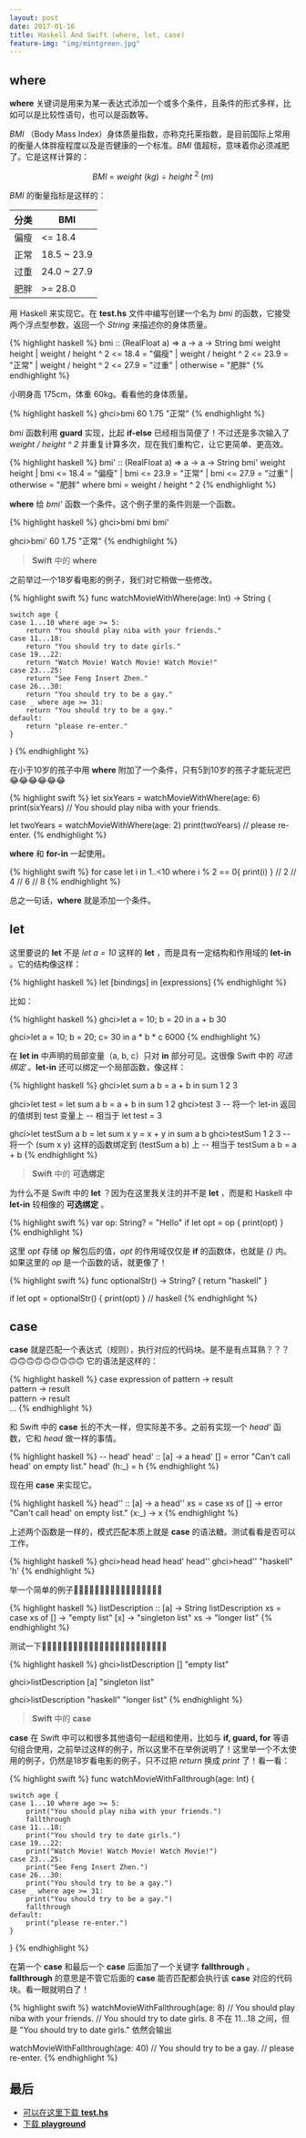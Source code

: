 ```yaml
---
layout: post
date: 2017-01-16
title: Haskell And Swift (where, let, case)
feature-img: "img/mintgreen.jpg"
---
```


where
---

**where** 关键词是用来为某一表达式添加一个或多个条件，且条件的形式多样，比如可以是比较性语句，也可以是函数等。

*BMI* （Body Mass Index）身体质量指数，亦称克托莱指数，是目前国际上常用的衡量人体胖瘦程度以及是否健康的一个标准。*BMI* 值超标，意味着你必须减肥了。它是这样计算的：

$$ BMI \ = \ weight\ (kg)\  \div \ height\ ^2\ (m) $$

*BMI* 的衡量指标是这样的：

分类 | BMI|
|-----|----|
偏瘦 | <= 18.4|
正常 | 18.5 ~ 23.9|
过重 | 24.0 ~ 27.9|
肥胖 | >= 28.0|

用 Haskell 来实现它。在 **test.hs** 文件中编写创建一个名为 *bmi* 的函数，它接受两个浮点型参数，返回一个 *String* 来描述你的身体质量。

{% highlight haskell %}
bmi :: (RealFloat a) => a -> a -> String
bmi weight height
    | weight / height ^ 2 <= 18.4 = "偏瘦"
    | weight / height ^ 2 <= 23.9 = "正常"
    | weight / height ^ 2 <= 27.9 = "过重"
    | otherwise = "肥胖"
{% endhighlight %}

小明身高 175cm，体重 60kg。看看他的身体质量。

{% highlight haskell %}
ghci>bmi 60 1.75
"正常"
{% endhighlight %}

*bmi* 函数利用 **guard** 实现，比起 **if-else** 已经相当简便了！不过还是多次输入了 *weight / height ^ 2* 并重复计算多次，现在我们重构它，让它更简单、更高效。

{% highlight haskell %}
bmi' :: (RealFloat a) => a -> a -> String
bmi' weight height
    | bmi <= 18.4 = "偏瘦"
    | bmi <= 23.9 = "正常"
    | bmi <= 27.9 = "过重"
    | otherwise = "肥胖"
    where bmi = weight / height ^ 2
{% endhighlight %}

**where** 给 *bmi'* 函数一个条件。这个例子里的条件则是一个函数。

{% highlight haskell %}
ghci>bmi
bmi   bmi'

ghci>bmi' 60 1.75
"正常"
{% endhighlight %}

> **Swift** 中的 **where**

之前举过一个18岁看电影的例子，我们对它稍做一些修改。

{% highlight swift %}
func watchMovieWithWhere(age: Int) -> String {

    switch age {
    case 1...10 where age >= 5:
        return "You should play niba with your friends."
    case 11...18:
        return "You should try to date girls."
    case 19...22:
        return "Watch Movie! Watch Movie! Watch Movie!"
    case 23...25:
        return "See Feng Insert Zhen."
    case 26...30:
        return "You should try to be a gay."
    case _ where age >= 31:
        return "You should try to be a gay."
    default:
        return "please re-enter."
    }
}
{% endhighlight %}

在小于10岁的孩子中用 **where** 附加了一个条件，只有5到10岁的孩子才能玩泥巴😂😂😂😂😂😂

{% highlight swift %}
let sixYears = watchMovieWithWhere(age: 6)
print(sixYears)
// You should play niba with your friends.

let twoYears = watchMovieWithWhere(age: 2)
print(twoYears)
// please re-enter.
{% endhighlight %}

**where** 和 **for-in** 一起使用。

{% highlight swift %}
for case let i in 1..<10 where i % 2 == 0{
    print(i)
}
// 2
// 4
// 6
// 8
{% endhighlight %}

总之一句话，**where** 就是添加一个条件。

let
---

这里要说的 **let** 不是 *let a = 10* 这样的 **let** ，而是具有一定结构和作用域的 **let-in** 。它的结构像这样：

{% highlight haskell %}
let [bindings] in [expressions]
{% endhighlight %}

比如：

{% highlight haskell %}
ghci>let a = 10; b = 20 in a + b
30

ghci>let a = 10; b = 20; c= 30 in a * b * c
6000
{% endhighlight %}

在 **let in** 中声明的局部变量（a, b, c）只对 **in** 部分可见。这很像 Swift 中的 *可选绑定* 。**let-in** 还可以绑定一个局部函数，像这样：

{% highlight haskell %}
ghci>let sum a b = a + b in sum 1 2
3

ghci>let test = let sum a b = a + b in sum 1 2
ghci>test
3
-- 将一个 let-in 返回的值绑到 test 变量上
-- 相当于 let test = 3

ghci>let testSum a b = let sum x y = x + y in sum a b
ghci>testSum 1 2
3
-- 将一个 (sum x y) 这样的函数绑定到 (testSum a b) 上
-- 相当于 testSum a b = a + b
{% endhighlight %}

> **Swift** 中的 **可选绑定**

为什么不是 Swift 中的 **let** ？因为在这里我关注的并不是 **let** ，而是和 Haskell 中 **let-in** 较相像的 **可选绑定** 。

{% highlight swift %}
var op: String? = "Hello"
if let opt = op {
  print(opt)
}
{% endhighlight %}

这里 *opt* 存储 *op* 解包后的值，*opt* 的作用域仅仅是 **if** 的函数体，也就是 *{}* 内。如果这里的 *op* 是一个函数的话，就更像了！

{% highlight swift %}
func optionalStr() -> String? {
    return "haskell"
}

if let opt = optionalStr() {
    print(opt)
}
// haskell
{% endhighlight %}

case
---

**case** 就是匹配一个表达式（规则），执行对应的代码块。是不是有点耳熟？？？🙃🙃🙃🙃🙃🙃🙃🙃🙃 它的语法是这样的：

{% highlight haskell %}
case expression of pattern -> result  
                   pattern -> result  
                   pattern -> result  
                   ...
{% endhighlight %}

和 Swift 中的 **case** 长的不大一样，但实际差不多。之前有实现一个 *head'* 函数，它和 *head* 做一样的事情。

{% highlight haskell %}
-- head'
head' :: [a] -> a
head' [] = error "Can't call head' on empty list."
head' (h:_) = h
{% endhighlight %}

现在用 **case** 来实现它。

{% highlight haskell %}
head'' :: [a] -> a
head'' xs = case xs of
                [] -> error "Can't call head' on empty list."
                (x:_) -> x
{% endhighlight %}

上述两个函数是一样的，模式匹配本质上就是 **case** 的语法糖。测试看看是否可以工作。

{% highlight haskell %}
ghci>head
head    head'   head''
ghci>head'' "haskell"
'h'
{% endhighlight %}

举一个简单的例子🌰🌰🌰🌰🌰🌰🌰🌰🌰🌰🌰🌰🌰🌰🌰🌰🌰

{% highlight haskell %}
listDescription :: [a] -> String
listDescription xs = case xs of
                        [] -> "empty list"
                        [x] -> "singleton list"
                        xs -> "longer list"
{% endhighlight %}

测试一下👨🏻‍💻👨🏻‍💻👨🏻‍💻👨🏻‍💻👨🏻‍💻👨🏻‍💻👨🏻‍💻👨🏻‍💻

{% highlight haskell %}
ghci>listDescription []
"empty list"

ghci>listDescription [a]
"singleton list"

ghci>listDescription "haskell"
"longer list"
{% endhighlight %}


> **Swift** 中的 **case**

**case** 在 Swift 中可以和很多其他语句一起组和使用，比如与 **if, guard, for** 等语句组合使用，之前举过这样的例子，所以这里不在举例说明了！这里举一个不太使用的例子，仍然是18岁看电影的例子，只不过把 *return* 换成 *print* 了！看一看：

{% highlight swift %}
func watchMovieWithFallthrough(age: Int) {

    switch age {
    case 1...10 where age >= 5:
        print("You should play niba with your friends.")
        fallthrough
    case 11...18:
        print("You should try to date girls.")
    case 19...22:
        print("Watch Movie! Watch Movie! Watch Movie!")
    case 23...25:
        print("See Feng Insert Zhen.")
    case 26...30:
        print("You should try to be a gay.")
    case _ where age >= 31:
        print("You should try to be a gay.")
        fallthrough
    default:
        print("please re-enter.")
    }
}
{% endhighlight %}

在第一个 **case** 和最后一个 **case** 后面加了一个关键字 **fallthrough** 。**fallthrough** 的意思是不管它后面的 **case** 能否匹配都会执行该 **case** 对应的代码块。看一眼就明白了！

{% highlight swift %}
watchMovieWithFallthrough(age: 8)
// You should play niba with your friends.
// You should try to date girls.
8 不在 11...18 之间，但是 "You should try to date girls." 依然会输出

watchMovieWithFallthrough(age: 40)
// You should try to be a gay.
// please re-enter.
{% endhighlight %}

最后
---
* [可以在这里下载 **test.hs**](https://github.com/redtwowolf/redtwowolf.github.io/blob/master/_code/HaskellAndSwift/test.hs)
* [下载 **playground**](https://github.com/redtwowolf/redtwowolf.github.io/tree/master/_code/HaskellAndSwift/WhereLetCase.playground)
